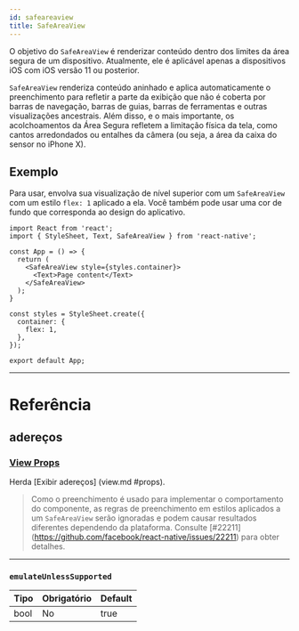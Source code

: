 ```yaml
---
id: safeareaview
title: SafeAreaView
---
```


O objetivo do `SafeAreaView` é renderizar conteúdo dentro dos limites da área segura de um dispositivo. Atualmente, ele é aplicável apenas a dispositivos iOS com iOS versão 11 ou posterior.

`SafeAreaView` renderiza conteúdo aninhado e aplica automaticamente o preenchimento para refletir a parte da exibição que não é coberta por barras de navegação, barras de guias, barras de ferramentas e outras visualizações ancestrais. Além disso, e o mais importante, os acolchoamentos da Área Segura refletem a limitação física da tela, como cantos arredondados ou entalhes da câmera (ou seja, a área da caixa do sensor no iPhone X).

## Exemplo

Para usar, envolva sua visualização de nível superior com um `SafeAreaView` com um estilo `flex: 1` aplicado a ela. Você também pode usar uma cor de fundo que corresponda ao design do aplicativo.

```SnackPlayer name=SafeAreaView&supportedPlatforms=ios
import React from 'react';
import { StyleSheet, Text, SafeAreaView } from 'react-native';

const App = () => {
  return (
    <SafeAreaView style={styles.container}>
      <Text>Page content</Text>
    </SafeAreaView>
  );
}

const styles = StyleSheet.create({
  container: {
    flex: 1,
  },
});

export default App;
```

---

# Referência

## adereços

### [View Props](view.md#props)

Herda [Exibir adereços] (view.md #props).

> Como o preenchimento é usado para implementar o comportamento do componente, as regras de preenchimento em estilos aplicados a um `SafeAreaView` serão ignoradas e podem causar resultados diferentes dependendo da plataforma. Consulte [#22211] (https://github.com/facebook/react-native/issues/22211) para obter detalhes.

---

### `emulateUnlessSupported`

| Tipo | Obrigatório | Default |
| ---- | -------- | ------- |
| bool | No       | true    |
